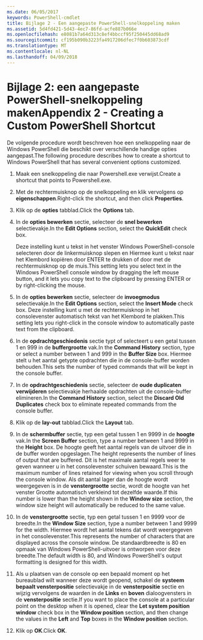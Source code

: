```yaml
---
ms.date: 06/05/2017
keywords: PowerShell-cmdlet
title: Bijlage 2 - Een aangepaste PowerShell-snelkoppeling maken
ms.assetid: 5d4fd421-5d43-4ec7-86fd-acfe887b066e
ms.openlocfilehash: e8081b7a64d313c8ef4bbccf95f250445dd68ad9
ms.sourcegitcommit: cf195b090b3223fa4917206dfec7f0b603873cdf
ms.translationtype: MT
ms.contentlocale: nl-NL
ms.lasthandoff: 04/09/2018
---
```

# <a name="appendix-2---creating-a-custom-powershell-shortcut"></a><span data-ttu-id="1a877-103">Bijlage 2: een aangepaste PowerShell-snelkoppeling maken</span><span class="sxs-lookup"><span data-stu-id="1a877-103">Appendix 2 - Creating a Custom PowerShell Shortcut</span></span>

<span data-ttu-id="1a877-104">De volgende procedure wordt beschreven hoe een snelkoppeling naar de Windows PowerShell die beschikt over verschillende handige opties aangepast.</span><span class="sxs-lookup"><span data-stu-id="1a877-104">The following procedure describes how to create a shortcut to Windows PowerShell that has several convenient options customized.</span></span>

1. <span data-ttu-id="1a877-105">Maak een snelkoppeling die naar Powershell.exe verwijst.</span><span class="sxs-lookup"><span data-stu-id="1a877-105">Create a shortcut that points to Powershell.exe.</span></span>

2. <span data-ttu-id="1a877-106">Met de rechtermuisknop op de snelkoppeling en klik vervolgens op **eigenschappen**.</span><span class="sxs-lookup"><span data-stu-id="1a877-106">Right-click the shortcut, and then click **Properties**.</span></span>

3. <span data-ttu-id="1a877-107">Klik op de **opties** tabblad.</span><span class="sxs-lookup"><span data-stu-id="1a877-107">Click the **Options** tab.</span></span>

4. <span data-ttu-id="1a877-108">In de **opties bewerken** sectie, selecteer de **snel bewerken** selectievakje.</span><span class="sxs-lookup"><span data-stu-id="1a877-108">In the **Edit Options** section, select the **QuickEdit** check box.</span></span>

    <span data-ttu-id="1a877-109">Deze instelling kunt u tekst in het venster Windows PowerShell-console selecteren door de linkermuisknop slepen en Hiermee kunt u tekst naar het Klembord kopiëren door ENTER te drukken of door met de rechtermuisknop op de muis.</span><span class="sxs-lookup"><span data-stu-id="1a877-109">This setting lets you select text in the Windows PowerShell console window by dragging the left mouse button, and it lets you copy text to the clipboard by pressing ENTER or by right-clicking the mouse.</span></span>

5. <span data-ttu-id="1a877-110">In de **opties bewerken** sectie, selecteer de **invoegmodus** selectievakje.</span><span class="sxs-lookup"><span data-stu-id="1a877-110">In the **Edit Options** section, select the **Insert Mode** check box.</span></span> <span data-ttu-id="1a877-111">Deze instelling kunt u met de rechtermuisknop in het consolevenster automatisch tekst van het Klembord te plakken.</span><span class="sxs-lookup"><span data-stu-id="1a877-111">This setting lets you right-click in the console window to automatically paste text from the clipboard.</span></span>

6. <span data-ttu-id="1a877-112">In de **opdrachtgeschiedenis** sectie typt of selecteert u een getal tussen 1 en 999 in de **buffergrootte** vak.</span><span class="sxs-lookup"><span data-stu-id="1a877-112">In the **Command History** section, type or select a number between 1 and 999 in the **Buffer Size** box.</span></span> <span data-ttu-id="1a877-113">Hiermee stelt u het aantal getypte opdrachten die in de console-buffer worden behouden.</span><span class="sxs-lookup"><span data-stu-id="1a877-113">This sets the number of typed commands that will be kept in the console buffer.</span></span>

7. <span data-ttu-id="1a877-114">In de **opdrachtgeschiedenis** sectie, selecteer de **oude duplicaten verwijderen** selectievakje herhaalde opdrachten uit de console-buffer elimineren.</span><span class="sxs-lookup"><span data-stu-id="1a877-114">In the **Command History** section, select the **Discard Old Duplicates** check box to eliminate repeated commands from the console buffer.</span></span>

8. <span data-ttu-id="1a877-115">Klik op de **lay-out** tabblad.</span><span class="sxs-lookup"><span data-stu-id="1a877-115">Click the **Layout** tab.</span></span>

9. <span data-ttu-id="1a877-116">In de **schermbuffer** sectie, typ een getal tussen 1 en 9999 in de **hoogte** vak.</span><span class="sxs-lookup"><span data-stu-id="1a877-116">In the **Screen Buffer** section, type a number between 1 and 9999 in the **Height** box.</span></span> <span data-ttu-id="1a877-117">De hoogte geeft het aantal regels van de uitvoer die in de buffer worden opgeslagen.</span><span class="sxs-lookup"><span data-stu-id="1a877-117">The height represents the number of lines of output that are buffered.</span></span> <span data-ttu-id="1a877-118">Dit is het maximale aantal regels weer te geven wanneer u in het consolevenster schuiven bewaard.</span><span class="sxs-lookup"><span data-stu-id="1a877-118">This is the maximum number of lines retained for viewing when you scroll through the console window.</span></span> <span data-ttu-id="1a877-119">Als dit aantal lager dan de hoogte wordt weergegeven is in de **venstergrootte** sectie, wordt de hoogte van het venster Grootte automatisch verkleind tot dezelfde waarde.</span><span class="sxs-lookup"><span data-stu-id="1a877-119">If this number is lower than the height shown in the **Window size** section, the window size height will automatically be reduced to the same value.</span></span>

10. <span data-ttu-id="1a877-120">In de **venstergrootte** sectie, typ een getal tussen 1 en 9999 voor de breedte.</span><span class="sxs-lookup"><span data-stu-id="1a877-120">In the **Window Size** section, type a number between 1 and 9999 for the width.</span></span> <span data-ttu-id="1a877-121">Hiermee wordt het aantal tekens dat wordt weergegeven in het consolevenster.</span><span class="sxs-lookup"><span data-stu-id="1a877-121">This represents the number of characters that are displayed across the console window.</span></span> <span data-ttu-id="1a877-122">De standaardbreedte is 80 en opmaak van Windows PowerShell-uitvoer is ontworpen voor deze breedte.</span><span class="sxs-lookup"><span data-stu-id="1a877-122">The default width is 80, and Windows PowerShell's output formatting is designed for this width.</span></span>

11. <span data-ttu-id="1a877-123">Als u plaatsen van de console op een bepaald moment op het bureaublad wilt wanneer deze wordt geopend, schakel de **systeem bepaalt vensterpositie** selectievakje in de **vensterpositie** sectie en wijzig vervolgens de waarden in de  **Links** en **boven** dialoogvensters in de **vensterpositie** sectie.</span><span class="sxs-lookup"><span data-stu-id="1a877-123">If you want to place the console at a particular point on the desktop when it is opened, clear the **Let system position window** check box in the **Window position** section, and then change the values in the **Left** and **Top** boxes in the **Window position** section.</span></span>

12. <span data-ttu-id="1a877-124">Klik op **OK**.</span><span class="sxs-lookup"><span data-stu-id="1a877-124">Click **OK**.</span></span>